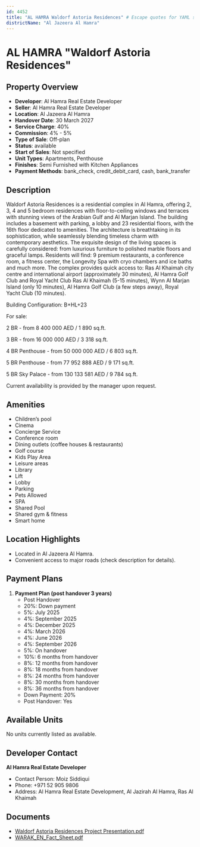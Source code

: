 ```yaml
---
id: 4452
title: "AL HAMRA Waldorf Astoria Residences" # Escape quotes for YAML string
districtName: "Al Jazeera Al Hamra"
---
```


# AL HAMRA "Waldorf Astoria Residences"

## Property Overview
- **Developer**: Al Hamra Real Estate Developer
- **Seller**: Al Hamra Real Estate Developer
- **Location**: Al Jazeera Al Hamra
- **Handover Date**: 30 March 2027
- **Service Charge**: 40%
- **Commission**: 4% - 5%
- **Type of Sale**: Off-plan
- **Status**: available
- **Start of Sales**: Not specified
- **Unit Types**: Apartments, Penthouse
- **Finishes**: Semi Furnished with Kitchen Appliances
- **Payment Methods**: bank_check, credit_debit_card, cash, bank_transfer

## Description
Waldorf Astoria Residences is a residential complex in Al Hamra, offering 2, 3, 4 and 5 bedroom residences with floor-to-ceiling windows and terraces with stunning views of the Arabian Gulf and Al Marjan Island. The building includes a basement with parking, a lobby and 23 residential floors, with the 16th floor dedicated to amenities. The architecture is breathtaking in its sophistication, while seamlessly blending timeless charm with contemporary aesthetics. The exquisite design of the living spaces is carefully considered: from luxurious furniture to polished marble floors and graceful lamps. Residents will find: 9 premium restaurants, a conference room, a fitness center, the Longevity Spa with cryo chambers and ice baths and much more. The complex provides quick access to: Ras Al Khaimah city centre and international airport (approximately 30 minutes), Al Hamra Golf Club and Royal Yacht Club Ras Al Khaimah (5-15 minutes), Wynn Al Marjan Island (only 10 minutes), Al Hamra Golf Club (a few steps away), Royal Yacht Club (10 minutes).

Building Configuration: B+HL+23

For sale:

2 BR - from 8 400 000 AED  / 1 890 sq.ft.

3 BR - from 16 000 000 AED  / 3 318 sq.ft.

4 BR Penthouse - from 50 000 000 AED  / 6 803 sq.ft.

5 BR Penthouse - from 77 952 888 AED  / 9 171 sq.ft.

5 BR Sky Palace - from 130 133 581 AED  / 9 784 sq.ft.

Current availability is provided by the manager upon request.

## Amenities
- Children’s pool
- Cinema
- Concierge Service
- Conference room
- Dining outlets  (coffee houses & restaurants)
- Golf course
- Kids Play Area
- Leisure areas
- Library
- Lift
- Lobby
- Parking
- Pets Allowed
- SPA
- Shared Pool
- Shared gym & fitness
- Smart home

## Location Highlights
- Located in Al Jazeera Al Hamra.
- Convenient access to major roads (check description for details).

## Payment Plans
1. **Payment Plan (post handover 3 years)**
   - Post Handover
   - 20%: Down payment
   - 5%: July 2025
   - 4%: September 2025
   - 4%: December 2025
   - 4%: March 2026
   - 4%: June 2026
   - 4%: September 2026
   - 5%: On handover
   - 10%: 6 months from handover
   - 8%: 12 months from handover
   - 8%: 18 months from handover
   - 8%: 24 months from handover
   - 8%: 30 months from handover
   - 8%: 36 months from handover
   - Down Payment: 20%
   - Post Handover: Yes

## Available Units
No units currently listed as available.

## Developer Contact
**Al Hamra Real Estate Developer**
- Contact Person: Moiz Siddiqui
- Phone: +971 52 905 9806
- Address: Al Hamra Real Estate Development, Al Jazirah Al Hamra, Ras Al Khaimah

## Documents
- [Waldorf Astoria Residences Project Presentation.pdf](https://cdn.geniemap.net/2025/02/14/VReWAQUpyOzEjkcTdG9mDNp6h8zHXDF5Y0ainQ8r.pdf)
- [WARAK_EN_Fact_Sheet.pdf](https://cdn.geniemap.net/2025/02/14/wfY1EYeUMSK3OHq1rRTqZMe2PxTGVgV9DBi79kAD.pdf)
